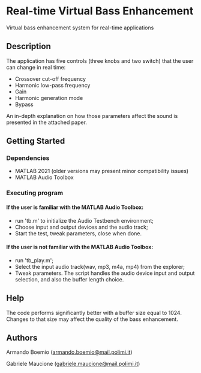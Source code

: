 
# Real-time Virtual Bass Enhancement

Virtual bass enhancement system for real-time applications

## Description

The application has five controls (three knobs and two switch) that the user can change in real time:
* Crossover cut-off frequency
* Harmonic low-pass frequency
* Gain
* Harmonic generation mode
* Bypass

An in-depth explanation on how those parameters affect the sound is presented in the attached paper.


## Getting Started

### Dependencies

* MATLAB 2021 (older versions may present minor compatibility issues)
* MATLAB Audio Toolbox

### Executing program
#### If the user is familiar with the MATLAB Audio Toolbox:
* run 'tb.m' to initialize the Audio Testbench environment;
* Choose input and output devices and the audio track;
* Start the test, tweak parameters, close when done. 

#### If the user is not familiar with the MATLAB Audio Toolbox:
* run 'tb_play.m';
* Select the input audio track(wav, mp3, m4a, mp4) from the explorer;
* Tweak parameters. The script handles the audio device input and output selection, and also the buffer length choice.

## Help

The code performs significantly better with a buffer size equal to 1024. Changes to that size may affect the quality of the bass enhancement.

## Authors

Armando Boemio (armando.boemio@mail.polimi.it)

Gabriele Maucione (gabriele.maucione@mail.polimi.it)
